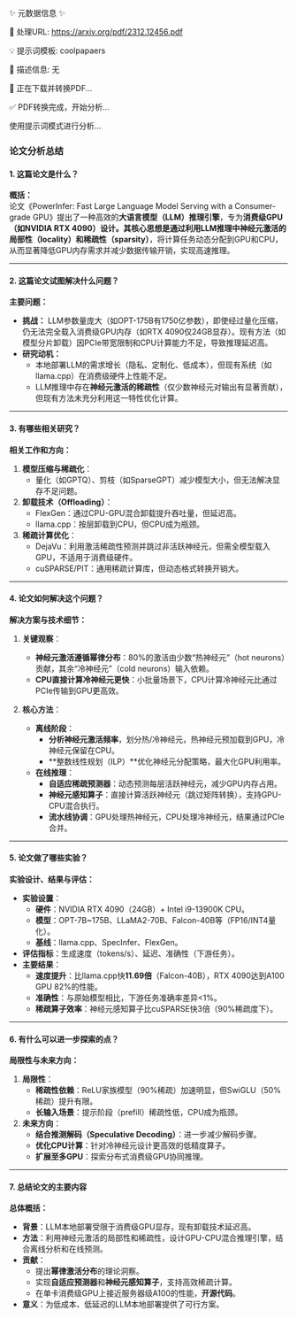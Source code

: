 ✨ 元数据信息 ✨

📄 处理URL: https://arxiv.org/pdf/2312.12456.pdf

💡 提示词模板: coolpapaers

📝 描述信息: 无

🚀 正在下载并转换PDF...

✅ PDF转换完成，开始分析...

使用提示词模式进行分析...
### **论文分析总结**

#### **1. 这篇论文是什么？**  
**概括：**  
论文《PowerInfer: Fast Large Language Model Serving with a Consumer-grade GPU》提出了一种高效的**大语言模型（LLM）推理引擎**，专为**消费级GPU（如NVIDIA RTX 4090）**设计。其核心思想是通过利用LLM推理中神经元激活的**局部性（locality）**和**稀疏性（sparsity）**，将计算任务动态分配到GPU和CPU，从而显著降低GPU内存需求并减少数据传输开销，实现高速推理。

---

#### **2. 这篇论文试图解决什么问题？**  
**主要问题：**  
- **挑战：** LLM参数量庞大（如OPT-175B有1750亿参数），即使经过量化压缩，仍无法完全载入消费级GPU内存（如RTX 4090仅24GB显存）。现有方法（如模型分片卸载）因PCIe带宽限制和CPU计算能力不足，导致推理延迟高。  
- **研究动机：**  
  - 本地部署LLM的需求增长（隐私、定制化、低成本），但现有系统（如llama.cpp）在消费级硬件上性能不足。  
  - LLM推理中存在**神经元激活的稀疏性**（仅少数神经元对输出有显著贡献），但现有方法未充分利用这一特性优化计算。

---

#### **3. 有哪些相关研究？**  
**相关工作和方向：**  
1. **模型压缩与稀疏化**：  
   - 量化（如GPTQ）、剪枝（如SparseGPT）减少模型大小，但无法解决显存不足问题。  
2. **卸载技术（Offloading）**：  
   - FlexGen：通过CPU-GPU混合卸载提升吞吐量，但延迟高。  
   - llama.cpp：按层卸载到CPU，但CPU成为瓶颈。  
3. **稀疏计算优化**：  
   - DejaVu：利用激活稀疏性预测并跳过非活跃神经元，但需全模型载入GPU，不适用于消费级硬件。  
   - cuSPARSE/PIT：通用稀疏计算库，但动态格式转换开销大。  

---

#### **4. 论文如何解决这个问题？**  
**解决方案与技术细节：**  
1. **关键观察**：  
   - **神经元激活遵循幂律分布**：80%的激活由少数“热神经元”（hot neurons）贡献，其余“冷神经元”（cold neurons）输入依赖。  
   - **CPU直接计算冷神经元更快**：小批量场景下，CPU计算冷神经元比通过PCIe传输到GPU更高效。  

2. **核心方法**：  
   - **离线阶段**：  
     - **分析神经元激活频率**，划分热/冷神经元，热神经元预加载到GPU，冷神经元保留在CPU。  
     - **整数线性规划（ILP）**优化神经元分配策略，最大化GPU利用率。  
   - **在线推理**：  
     - **自适应稀疏预测器**：动态预测每层活跃神经元，减少GPU内存占用。  
     - **神经元感知算子**：直接计算活跃神经元（跳过矩阵转换），支持GPU-CPU混合执行。  
     - **流水线协调**：GPU处理热神经元，CPU处理冷神经元，结果通过PCIe合并。  

---

#### **5. 论文做了哪些实验？**  
**实验设计、结果与评估：**  
- **实验设置**：  
  - **硬件**：NVIDIA RTX 4090（24GB）+ Intel i9-13900K CPU。  
  - **模型**：OPT-7B~175B、LLaMA2-70B、Falcon-40B等（FP16/INT4量化）。  
  - **基线**：llama.cpp、SpecInfer、FlexGen。  
- **评估指标**：生成速度（tokens/s）、延迟、准确性（下游任务）。  
- **主要结果**：  
  - **速度提升**：比llama.cpp快**11.69倍**（Falcon-40B），RTX 4090达到A100 GPU 82%的性能。  
  - **准确性**：与原始模型相比，下游任务准确率差异<1%。  
  - **稀疏算子效率**：神经元感知算子比cuSPARSE快3倍（90%稀疏度下）。  

---

#### **6. 有什么可以进一步探索的点？**  
**局限性与未来方向：**  
1. **局限性**：  
   - **稀疏性依赖**：ReLU家族模型（90%稀疏）加速明显，但SwiGLU（50%稀疏）提升有限。  
   - **长输入场景**：提示阶段（prefill）稀疏性低，CPU成为瓶颈。  
2. **未来方向**：  
   - **结合推测解码（Speculative Decoding）**：进一步减少解码步骤。  
   - **优化CPU计算**：针对冷神经元设计更高效的低精度算子。  
   - **扩展至多GPU**：探索分布式消费级GPU协同推理。  

---

#### **7. 总结论文的主要内容**  
**总体概括：**  
- **背景**：LLM本地部署受限于消费级GPU显存，现有卸载技术延迟高。  
- **方法**：利用神经元激活的局部性和稀疏性，设计GPU-CPU混合推理引擎，结合离线分析和在线预测。  
- **贡献**：  
  - 提出**幂律激活分布**的理论洞察。  
  - 实现**自适应预测器**和**神经元感知算子**，支持高效稀疏计算。  
  - 在单卡消费级GPU上接近服务器级A100的性能，**开源代码**。  
- **意义**：为低成本、低延迟的LLM本地部署提供了可行方案。